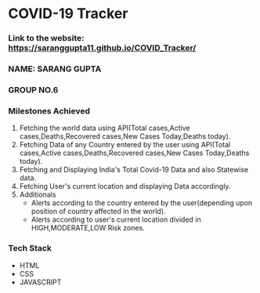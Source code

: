 # COVID-19 Tracker
### Link to the website: https://saranggupta11.github.io/COVID_Tracker/
### NAME: SARANG GUPTA
### GROUP NO.6
### Milestones Achieved
1. Fetching the world data using API(Total cases,Active cases,Deaths,Recovered cases,New Cases Today,Deaths today).
2. Fetching Data of any Country entered by the user using API(Total cases,Active cases,Deaths,Recovered cases,New Cases Today,Deaths today).
3. Fetching and Displaying India's Total Covid-19 Data and also Statewise data.
4. Fetching User's current location and displaying Data accordingly.
5. Additionals
   - Alerts according to the country entered by the user(depending upon position of country affected in the world).
   - Alerts according to user's current location divided in HIGH,MODERATE,LOW Risk zones.
### Tech Stack 
- HTML
- CSS
- JAVASCRIPT
